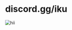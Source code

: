 # discord.gg/iku
![hii](https://cdn.discordapp.com/attachments/815314341023711242/959463035846664303/RobloxStudioBeta_9KjngWp39n.png)
